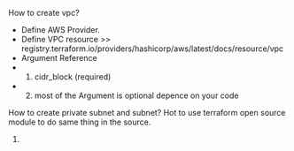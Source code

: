 How to create vpc?
- Define AWS Provider. 
- Define VPC resource >> registry.terraform.io/providers/hashicorp/aws/latest/docs/resource/vpc
- Argument Reference
- 1. cidr_block (required)
- 2. most of the Argument is optional depence on your code



How to create private subnet and subnet?
Hot to use terraform open source module to do same thing in the source.


1. 